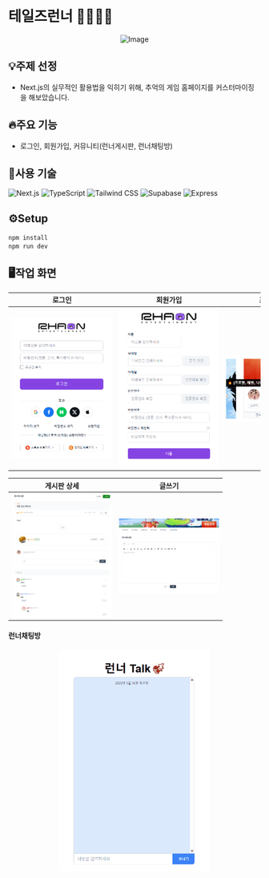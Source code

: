 # 테일즈런너 🏃‍♂️🏃‍♀️

<p align="center">
    <img src="https://github.com/user-attachments/assets/da9aeba2-d76d-46b3-ba7c-0bd30bde7bc2" alt="Image" width="250">
</p>


## 💡주제 선정
- Next.js의 실무적인 활용법을 익히기 위해, 추억의 게임 홈페이지를 커스터마이징을 해보았습니다.

  
## 🔥주요 기능
-  로그인, 회원가입, 커뮤니티(런너게시판, 런너채팅방)


## 🚀사용 기술 

  ![Next.js](https://img.shields.io/badge/Next.js-000000?logo=nextdotjs&logoColor=white&style=flat-square)
  ![TypeScript](https://img.shields.io/badge/TypeScript-3178C6?logo=typescript&logoColor=white&style=flat-square)
  ![Tailwind CSS](https://img.shields.io/badge/Tailwind_CSS-06B6D4?logo=tailwindcss&logoColor=white&style=flat-square)
  ![Supabase](https://img.shields.io/badge/Supabase-3ECF8E?logo=supabase&logoColor=white&style=flat-square)
  ![Express](https://img.shields.io/badge/Express-000000?logo=express&logoColor=white&style=flat-square)



## ⚙️Setup

```sh
npm install
npm run dev
```


## 🖥️작업 화면 


| 로그인 | 회원가입 | 프로필 변경 |
|------------|------------|------------|
| <img src="public/images/login.png" style="max-width:200px; height: auto; display: block; margin: auto;"> | <img src="public/images/signup.png" style="max-width: 200px; height: auto; display: block; margin: auto;"> | <img src="public/images/profile.png" style="max-width: 200px; height: auto; display: block; margin: auto;"> |

| 게시판 상세 | 글쓰기 |
|------------|------------|
| <img src="public/images/board-detail.png" style="max-width: 200px; height: auto; display: block; margin: auto;"> | <img src="public/images/write.png" style="max-width: 200px; height: auto; display: block; margin: auto;"> |

#### 런너채팅방
<img src="public/images/chat.gif" style="width: 300px; display: block; margin: auto;">

